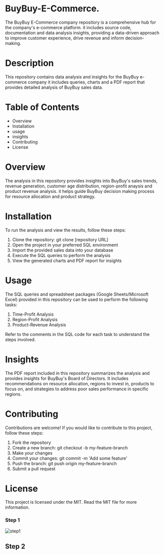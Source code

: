 # BuyBuy-E-Commerce.
The BuyBuy E-Commerce company repository is a comprehensive hub for the company's  e-commerce platform. it includes source code, documentation and data analysis insights, providing a data-driven approach to improve customer experience, drive revenue and inform decision-making.
# Description
This repository contains data analysis and insights for the BuyBuy e-commerce company it includes queries, charts and a PDF report that provides detailed analysis of BuyBuy sales data.
# Table of Contents
 * Overview
 * Installation
 * usage
 * insights
 * Contributing
 * License
# Overview
The analysis in this repository provides insights into BuyBuy's sales trends, revenue generation, customer age distribution, region-profit anaysis and product revenue analysis. it helps guide BuyBuy decision making process for resource allocation and product strategy.

# Installation
To run the analysis and view the results, follow these steps:
  1. Clone the repository: git clone [repository URL]
  2. Open the project in your preferred SQL environment
  3. Import the provided sales data into your database
  4. Execute the SQL queries to perform the analysis
  5. View the generated charts and PDF report for insights

# Usage
The SQL queries and spreadsheet packages (Google Sheets/Microsoft Excel) provided in this repository can be used to perform the following tasks:
  1. Time-Profit Analysis
  2. Region-Profit Analysis
  3. Product-Revenue Analysis

Refer to the comments in the SQL code for each task to understand the steps involved.

# Insights

The PDF report included in this repository summarizes the analysis and provides insights for BuyBuy's Board of Directors. It includes recommendations on resource allocation, regions to invest in, products to focus on, and strategies to address poor sales performance in specific regions.

# Contributing

Contributions are welcome! If you would like to contribute to this project, follow these steps:
  1. Fork the repository
  2. Create a new branch: git checkout -b my-feature-branch
  3. Make your changes
  4. Commit your changes: git commit -m 'Add some feature'
  5. Push the branch: git push origin my-feature-branch
  6. Submit a pull request

#  License

This project is licensed under the MIT. Read the MIT file for more information.

### Step 1

![step1](https://github.com/taolas/BuyBuy-E-Commerce./assets/28709637/abeabae7-971f-4160-a965-51c652d5b785)

## Step 2


